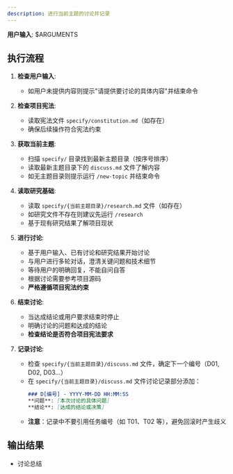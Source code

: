 ```yaml
---
description: 进行当前主题的讨论并记录
---
```


**用户输入**: $ARGUMENTS

## 执行流程

1. **检查用户输入**:
   - 如用户未提供内容则提示"请提供要讨论的具体内容"并结束命令

2. **检查项目宪法**:
   - 读取宪法文件 `specify/constitution.md`（如存在）
   - 确保后续操作符合宪法约束

3. **获取当前主题**:
   - 扫描 `specify/` 目录找到最新主题目录（按序号排序）
   - 读取最新主题目录下的 `discuss.md` 文件了解内容
   - 如无主题目录则提示运行 `/new-topic` 并结束命令

4. **读取研究基础**:
   - 读取 `specify/{当前主题目录}/research.md` 文件（如存在）
   - 如研究文件不存在则建议先运行 `/research`
   - 基于现有研究结果了解项目现状

5. **进行讨论**:
   - 基于用户输入、已有讨论和研究结果开始讨论
   - 与用户进行多轮对话，澄清关键问题和技术细节
   - 等待用户的明确回复，不能自问自答
   - 根据讨论需要参考项目源码
   - **严格遵循项目宪法约束**

6. **结束讨论**:
   - 当达成结论或用户要求结束时停止
   - 明确讨论的问题和达成的结论
   - **检查结论是否符合项目宪法要求**

7. **记录讨论**:
   - 检查 `specify/{当前主题目录}/discuss.md` 文件，确定下一个编号（D01, D02, D03...）
   - 在 `specify/{当前主题目录}/discuss.md` 文件讨论记录部分添加：
     ```markdown
     ### D[编号] - YYYY-MM-DD HH:MM:SS
     **问题**: [本次讨论的具体问题]
     **结论**: [达成的结论或决策]
     ```
   - **注意**：记录中不要引用任务编号（如 T01、T02 等），避免回滚时产生歧义

## 输出结果
- 讨论总结